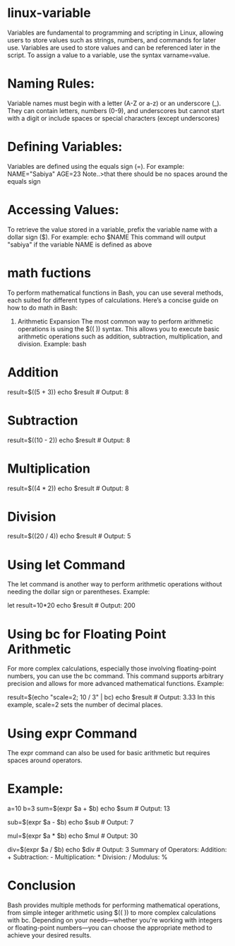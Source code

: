 # linux-variable
 Variables are fundamental to programming and scripting in Linux, allowing users to store values such as strings, numbers, and commands for later use.
  Variables are used to store values and can be referenced later in the script. To assign a value to a variable, use the syntax varname=value.
 # Naming Rules:
Variable names must begin with a letter (A-Z or a-z) or an underscore (_).
They can contain letters, numbers (0-9), and underscores but cannot start with a digit or include spaces or special characters (except underscores)
# Defining Variables:
Variables are defined using the equals sign (=). For example:
NAME="Sabiya"
AGE=23
Note..>that there should be no spaces around the equals sign 
# Accessing Values:
To retrieve the value stored in a variable, prefix the variable name with a dollar sign ($). For example:
echo $NAME
This command will output "sabiya" if the variable NAME is defined as above 
# math fuctions
To perform mathematical functions in Bash, you can use several methods, each suited for different types of calculations. Here’s a concise guide on how to do math in Bash:
1. Arithmetic Expansion
The most common way to perform arithmetic operations is using the $(( )) syntax. This allows you to execute basic arithmetic operations such as addition, subtraction, multiplication, and division.
Example:
bash
# Addition
result=$((5 + 3))
echo $result  # Output: 8

# Subtraction
result=$((10 - 2))
echo $result  # Output: 8

# Multiplication
result=$((4 * 2))
echo $result  # Output: 8

# Division
result=$((20 / 4))
echo $result  # Output: 5
# Using let Command
The let command is another way to perform arithmetic operations without needing the dollar sign or parentheses.
Example:

let result=10*20
echo $result  # Output: 200
# Using bc for Floating Point Arithmetic
For more complex calculations, especially those involving floating-point numbers, you can use the bc command. This command supports arbitrary precision and allows for more advanced mathematical functions.
Example:

result=$(echo "scale=2; 10 / 3" | bc)
echo $result  # Output: 3.33
In this example, scale=2 sets the number of decimal places.
#  Using expr Command
The expr command can also be used for basic arithmetic but requires spaces around operators.
# Example:
a=10
b=3
sum=$(expr $a + $b)
echo $sum   # Output: 13

sub=$(expr $a - $b)
echo $sub   # Output: 7

mul=$(expr $a \* $b)
echo $mul   # Output: 30

div=$(expr $a / $b)
echo $div   # Output: 3
Summary of Operators:
Addition: +
Subtraction: -
Multiplication: *
Division: /
Modulus: %
# Conclusion
Bash provides multiple methods for performing mathematical operations, from simple integer arithmetic using $(( )) to more complex calculations with bc. Depending on your needs—whether you're working with integers or floating-point numbers—you can choose the appropriate method to achieve your desired results.
